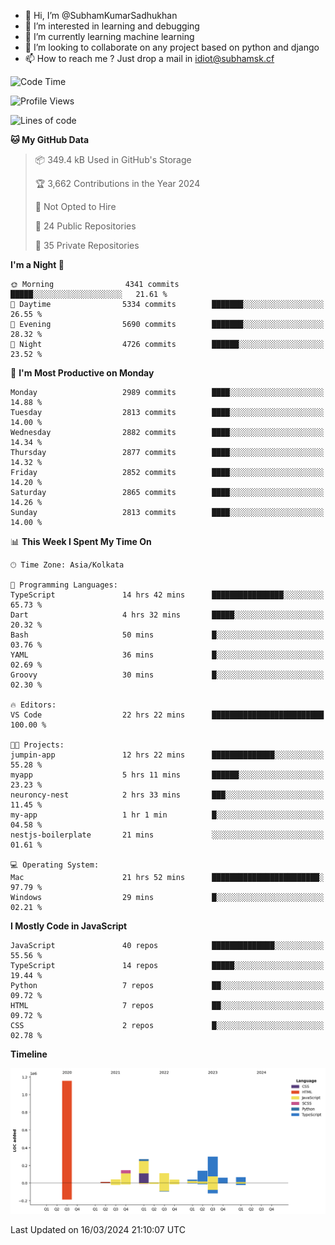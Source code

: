 - 👋 Hi, I’m @SubhamKumarSadhukhan
- 👀 I’m interested in learning and debugging
- 🌱 I’m currently learning machine learning
- 💞️ I’m looking to collaborate on any project based on python and django
- 📫 How to reach me ?
      Just drop a mail in idiot@subhamsk.cf

<!---
SubhamKumarSadhukhan/SubhamKumarSadhukhan is a ✨ special ✨ repository because its `README.md` (this file) appears on your GitHub profile.
You can click the Preview link to take a look at your changes.
--->


<!--START_SECTION:waka-->
![Code Time](http://img.shields.io/badge/Code%20Time-2%2C009%20hrs%2024%20mins-blue)

![Profile Views](http://img.shields.io/badge/Profile%20Views-1-blue)

![Lines of code](https://img.shields.io/badge/From%20Hello%20World%20I%27ve%20Written-2.4%20million%20lines%20of%20code-blue)

**🐱 My GitHub Data** 

> 📦 349.4 kB Used in GitHub's Storage 
 > 
> 🏆 3,662 Contributions in the Year 2024
 > 
> 🚫 Not Opted to Hire
 > 
> 📜 24 Public Repositories 
 > 
> 🔑 35 Private Repositories 
 > 
**I'm a Night 🦉** 

```text
🌞 Morning                4341 commits        █████░░░░░░░░░░░░░░░░░░░░   21.61 % 
🌆 Daytime                5334 commits        ███████░░░░░░░░░░░░░░░░░░   26.55 % 
🌃 Evening                5690 commits        ███████░░░░░░░░░░░░░░░░░░   28.32 % 
🌙 Night                  4726 commits        ██████░░░░░░░░░░░░░░░░░░░   23.52 % 
```
📅 **I'm Most Productive on Monday** 

```text
Monday                   2989 commits        ████░░░░░░░░░░░░░░░░░░░░░   14.88 % 
Tuesday                  2813 commits        ████░░░░░░░░░░░░░░░░░░░░░   14.00 % 
Wednesday                2882 commits        ████░░░░░░░░░░░░░░░░░░░░░   14.34 % 
Thursday                 2877 commits        ████░░░░░░░░░░░░░░░░░░░░░   14.32 % 
Friday                   2852 commits        ████░░░░░░░░░░░░░░░░░░░░░   14.20 % 
Saturday                 2865 commits        ████░░░░░░░░░░░░░░░░░░░░░   14.26 % 
Sunday                   2813 commits        ████░░░░░░░░░░░░░░░░░░░░░   14.00 % 
```


📊 **This Week I Spent My Time On** 

```text
🕑︎ Time Zone: Asia/Kolkata

💬 Programming Languages: 
TypeScript               14 hrs 42 mins      ████████████████░░░░░░░░░   65.73 % 
Dart                     4 hrs 32 mins       █████░░░░░░░░░░░░░░░░░░░░   20.32 % 
Bash                     50 mins             █░░░░░░░░░░░░░░░░░░░░░░░░   03.76 % 
YAML                     36 mins             █░░░░░░░░░░░░░░░░░░░░░░░░   02.69 % 
Groovy                   30 mins             █░░░░░░░░░░░░░░░░░░░░░░░░   02.30 % 

🔥 Editors: 
VS Code                  22 hrs 22 mins      █████████████████████████   100.00 % 

🐱‍💻 Projects: 
jumpin-app               12 hrs 22 mins      ██████████████░░░░░░░░░░░   55.28 % 
myapp                    5 hrs 11 mins       ██████░░░░░░░░░░░░░░░░░░░   23.23 % 
neuroncy-nest            2 hrs 33 mins       ███░░░░░░░░░░░░░░░░░░░░░░   11.45 % 
my-app                   1 hr 1 min          █░░░░░░░░░░░░░░░░░░░░░░░░   04.58 % 
nestjs-boilerplate       21 mins             ░░░░░░░░░░░░░░░░░░░░░░░░░   01.61 % 

💻 Operating System: 
Mac                      21 hrs 52 mins      ████████████████████████░   97.79 % 
Windows                  29 mins             █░░░░░░░░░░░░░░░░░░░░░░░░   02.21 % 
```

**I Mostly Code in JavaScript** 

```text
JavaScript               40 repos            ██████████████░░░░░░░░░░░   55.56 % 
TypeScript               14 repos            █████░░░░░░░░░░░░░░░░░░░░   19.44 % 
Python                   7 repos             ██░░░░░░░░░░░░░░░░░░░░░░░   09.72 % 
HTML                     7 repos             ██░░░░░░░░░░░░░░░░░░░░░░░   09.72 % 
CSS                      2 repos             █░░░░░░░░░░░░░░░░░░░░░░░░   02.78 % 
```



**Timeline**

![Lines of Code chart](https://raw.githubusercontent.com/SubhamKumarSadhukhan/SubhamKumarSadhukhan/main/assets/bar_graph.png)


 Last Updated on 16/03/2024 21:10:07 UTC
<!--END_SECTION:waka-->
